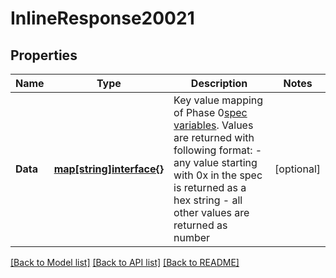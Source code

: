 # InlineResponse20021

## Properties

Name | Type | Description | Notes
------------ | ------------- | ------------- | -------------
**Data** | [**map[string]interface{}**](.md) | Key value mapping of Phase 0[spec variables](https://github.com/ethereum/eth2.0-specs/blob/v0.11.1/configs/mainnet.yaml). Values are returned with following format:   - any value starting with 0x in the spec is returned as a hex string   - all other values are returned as number  | [optional] 

[[Back to Model list]](../README.md#documentation-for-models) [[Back to API list]](../README.md#documentation-for-api-endpoints) [[Back to README]](../README.md)


